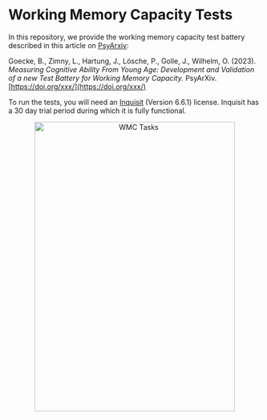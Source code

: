 # Working Memory Capacity Tests

In this repository, we provide the working memory capacity test battery described in this article on [PsyArxiv]:

Goecke, B., Zimny, L., Hartung, J., Lösche, P., Golle, J., Wilhelm, O. (2023). *Measuring Cognitive Ability From Young Age: Development and Validation of a new Test Battery for Working Memory Capacity.* PsyArXiv. [https://doi.org/xxx/](https://doi.org/xxx/)

To run the tests, you will need an [Inquisit] (Version 6.6.1) license. Inquisit has a 30 day trial period during which it is fully functional. 

<p align="center">
<img src="https://i.ibb.co/pwctHb2/tasks.png"
  alt="WMC Tasks"
  width="400" height="578">
</p>

[PsyArxiv]: https://osf.io/preprints/psyarxiv/awyxe
[Inquisit]: https://www.millisecond.com/

